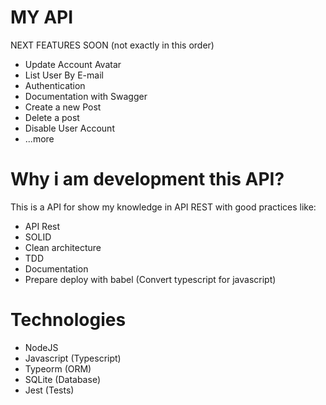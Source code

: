 # MY API

NEXT FEATURES SOON (not exactly in this order)

* Update Account Avatar
* List User By E-mail
* Authentication
* Documentation with Swagger
* Create a new Post
* Delete a post
* Disable User Account
* ...more

# Why i am development this API?

This is a API for show my knowledge in API REST with good practices like:

* API Rest
* SOLID
* Clean architecture
* TDD
* Documentation
* Prepare deploy with babel (Convert typescript for javascript)

# Technologies

* NodeJS
* Javascript (Typescript)
* Typeorm (ORM)
* SQLite (Database)
* Jest (Tests)